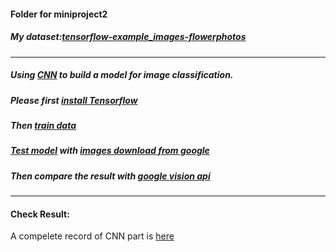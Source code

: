 #### Folder for miniproject2
##### My dataset:[tensorflow-example_images-flowerphotos](http://download.tensorflow.org/example_images/flower_photos.tgz)
****
##### Using [CNN](https://en.wikipedia.org/wiki/Convolutional_neural_network) to build a model for image classification.
##### Please first [install Tensorflow](https://www.tensorflow.org/install/)
##### 
##### Then [train data](https://github.com/Zoe3542188/EC601/blob/master/Mini_Project2/recognize_flower.py)
##### [Test model](https://github.com/Zoe3542188/EC601/blob/master/Mini_Project2/testresult.py) with [images download from google](https://github.com/Zoe3542188/EC601/tree/master/Mini_Project2/testcase)

##### Then compare the result with [google vision api](https://github.com/Zoe3542188/EC601/blob/master/Mini_Project2/analyse_with_google_vision.py)

*****
#### Check Result:
A compelete record of CNN part is [here](https://github.com/Zoe3542188/EC601/blob/master/Mini_Project2/recognize_flowers.ipynb)
